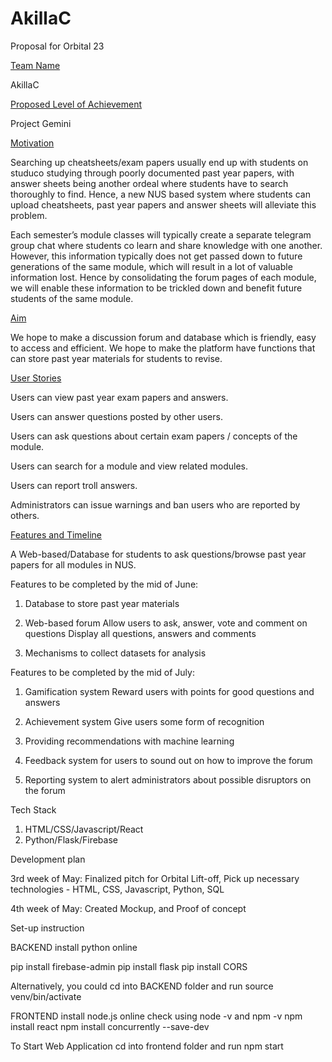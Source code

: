# AkillaC

Proposal for Orbital 23

<ins>Team Name</ins>

AkillaC

<ins>Proposed Level of Achievement</ins>

Project Gemini

<ins>Motivation</ins>

Searching up cheatsheets/exam papers usually end up with students on studuco studying through poorly documented past year papers, with answer sheets being another ordeal where students have to search thoroughly to find. Hence, a new NUS based system where students can upload cheatsheets, past year papers and answer sheets will alleviate this problem.

Each semester’s module classes will typically create a separate telegram group chat where students co learn and share knowledge with one another. However, this information typically does not get passed down to future generations of the same module, which will result in a lot of valuable information lost. Hence by consolidating the forum pages of each module, we will enable these information to be trickled down and benefit future students of the same module.

<ins>Aim</ins>

We hope to make a discussion forum and database which is friendly, easy to access and efficient.
We hope to make the platform have functions that can store past year materials for students to revise.

<ins>User Stories</ins>

Users can view past year exam papers and answers.

Users can answer questions posted by other users.

Users can ask questions about certain exam papers / concepts of the module.

Users can search for a module and view related modules.

Users can report troll answers.

Administrators can issue warnings and ban users who are reported by others.

<ins>Features and Timeline</ins>

A Web-based/Database for students to ask questions/browse past year papers for all modules in NUS.

Features to be completed by the mid of June:

1. Database to store past year materials

2. Web-based forum
   Allow users to ask, answer, vote and comment on questions
   Display all questions, answers and comments

3. Mechanisms to collect datasets for analysis

Features to be completed by the mid of July:

1. Gamification system
   Reward users with points for good questions and answers

2. Achievement system
   Give users some form of recognition
3. Providing recommendations with machine learning

4. Feedback system for users to sound out on how to improve the forum

5. Reporting system to alert administrators about possible disruptors on the forum

Tech Stack

1. HTML/CSS/Javascript/React
2. Python/Flask/Firebase

Development plan

3rd week of May: Finalized pitch for Orbital Lift-off, Pick up necessary technologies - HTML, CSS, Javascript, Python, SQL

4th week of May: Created Mockup, and Proof of concept

Set-up instruction

BACKEND
install python online

pip install firebase-admin
pip install flask
pip install CORS

Alternatively, you could cd into BACKEND folder and run source venv/bin/activate 

FRONTEND
install node.js online
check using node -v and npm -v
npm install react
npm install concurrently --save-dev


To Start Web Application
cd into frontend folder and run npm start
